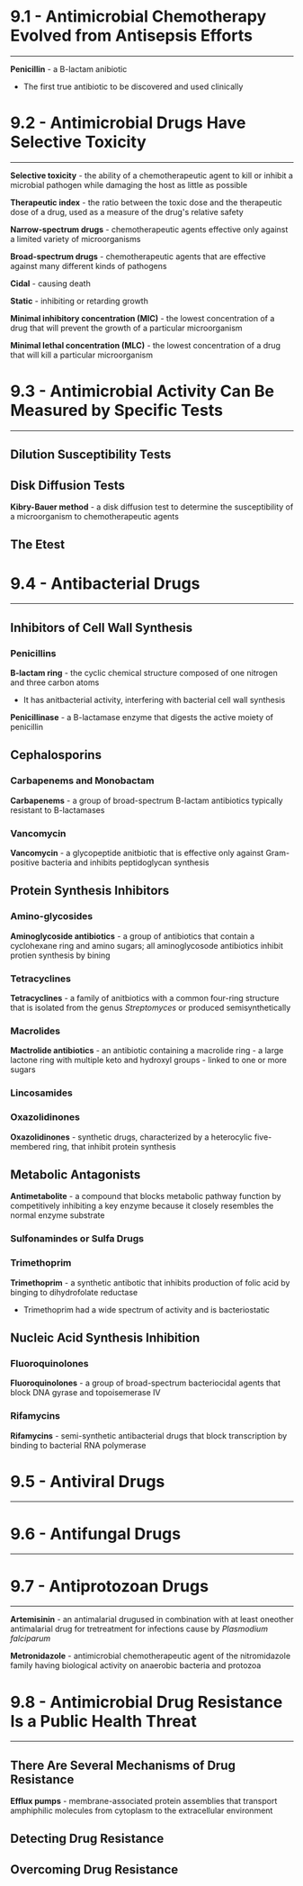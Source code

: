 # 9.1 - Antimicrobial Chemotherapy Evolved from Antisepsis Efforts

---

**Penicillin** - a B-lactam anibiotic
- The first true antibiotic to be discovered and used clinically


# 9.2 - Antimicrobial Drugs Have Selective Toxicity

---

**Selective toxicity** - the ability of a chemotherapeutic agent to kill or inhibit a microbial pathogen while damaging the host as little as possible

**Therapeutic index** - the ratio between the toxic dose and the therapeutic dose of a drug, used as a measure of the drug's relative safety

**Narrow-spectrum drugs** - chemotherapeutic agents effective only against a limited variety of microorganisms

**Broad-spectrum drugs** - chemotherapeutic agents that are effective against many different kinds of pathogens


**Cidal** - causing death

**Static** - inhibiting or retarding growth

**Minimal inhibitory concentration (MIC)** - the lowest concentration of a drug that will prevent the growth of a particular microorganism

**Minimal lethal concentration (MLC)** - the lowest concentration of a drug that will kill a particular microorganism


# 9.3 - Antimicrobial Activity Can Be Measured by Specific Tests

---
## Dilution Susceptibility Tests
## Disk Diffusion Tests

**Kibry-Bauer method** - a disk diffusion test to determine the susceptibility of a microorganism to chemotherapeutic agents


## The Etest

# 9.4 - Antibacterial Drugs

---
## Inhibitors of Cell Wall Synthesis
### Penicillins

**B-lactam ring** - the cyclic chemical structure composed of one nitrogen and three carbon atoms
- It has anitbacterial activity, interfering with bacterial cell wall synthesis

**Penicillinase** - a B-lactamase enzyme that digests the active moiety of penicillin


## Cephalosporins
### Carbapenems and Monobactam

**Carbapenems** - a group of broad-spectrum B-lactam antibiotics typically resistant to B-lactamases

### Vancomycin

**Vancomycin** - a glycopeptide anitbiotic that is effective only against Gram-positive bacteria and inhibits peptidoglycan synthesis

## Protein Synthesis Inhibitors
### Amino-glycosides

**Aminoglycoside antibiotics** - a group of antibiotics that contain a cyclohexane ring and amino sugars; all aminoglycosode antibiotics inhibit protien synthesis by bining

### Tetracyclines

**Tetracyclines** - a family of anitbiotics with a common four-ring structure that is isolated from the genus _Streptomyces_ or produced semisynthetically


### Macrolides

**Mactrolide antibiotics** - an antibiotic containing a macrolide ring - a large lactone ring with multiple keto and hydroxyl groups - linked to one or more sugars

### Lincosamides
### Oxazolidinones

**Oxazolidinones** - synthetic drugs, characterized by a heterocylic five-membered ring, that inhibit protein synthesis

## Metabolic Antagonists

**Antimetabolite** - a compound that blocks metabolic pathway function by competitively inhibiting a key enzyme because it closely resembles the normal enzyme substrate


### Sulfonamindes or Sulfa Drugs

### Trimethoprim


**Trimethoprim** - a synthetic antibotic that inhibits production of folic acid by binging to dihydrofolate reductase
- Trimethoprim had a wide spectrum of activity and is bacteriostatic

## Nucleic Acid Synthesis Inhibition
### Fluoroquinolones

**Fluoroquinolones** - a group of broad-spectrum bacteriocidal agents that block DNA gyrase and topoisemerase IV

### Rifamycins

**Rifamycins** - semi-synthetic antibacterial drugs that block transcription by binding to bacterial RNA polymerase

# 9.5 - Antiviral Drugs

---

# 9.6 - Antifungal Drugs

---

# 9.7 - Antiprotozoan Drugs

---

**Artemisinin** - an antimalarial drugused in combination with at least oneother antimalarial drug for tretreatment for infections cause by _Plasmodium falciparum_

**Metronidazole** - antimicrobial chemotherapeutic agent of the nitromidazole family having biological activity on anaerobic bacteria and protozoa


# 9.8 - Antimicrobial Drug Resistance Is a Public Health Threat

---
## There Are Several Mechanisms of Drug Resistance

**Efflux pumps** - membrane-associated protein assemblies that transport amphiphilic molecules from cytoplasm to the extracellular environment

## Detecting Drug Resistance
## Overcoming Drug Resistance

